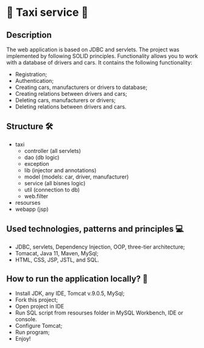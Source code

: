 # 🚕 Taxi service 🚕
## Description
The web application is based on JDBC and servlets. The project was implemented by following SOLID principles. Functionality allows you to work with a database of drivers and cars. It contains the following functionality:
- Registration;
- Authentication;
- Creating cars, manufacturers or drivers to database;
- Creating relations between drivers and cars;
- Deleting cars, manufacturers or drivers;
- Deleting relations between drivers and cars.

## Structure 🛠
- taxi
    - controller (all servlets)
    - dao (db logic)
    - exception
    - lib (injector and annotations)
    - model (models: car, driver, manufacturer)
    - service (all bisnes logic)
    - util (connection to db)
    - web.filter
- resourses
- webapp (jsp)
## Used technologies, patterns and principles 💻
- JDBC, servlets, Dependency Injection, OOP, three-tier architecture;
- Tomacat, Java 11, Maven, MySql;
- HTML, CSS, JSP, JSTL, and SQL.
 
## How to run the application locally? 🤔
- Install JDK, any IDE, Tomcat v.9.0.5, MySql;
- Fork this project;
- Open project in IDE
- Run SQL script from resourses folder in MySQL Workbench, IDE or console.
- Configure Tomcat;
- Run program;
- Enjoy!
